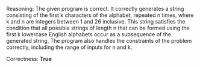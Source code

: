 Reasoning: 
The given program is correct. It correctly generates a string consisting of the first k characters of the alphabet, repeated n times, where k and n are integers between 1 and 26 inclusive. This string satisfies the condition that all possible strings of length n that can be formed using the first k lowercase English alphabets occur as a subsequence of the generated string. The program also handles the constraints of the problem correctly, including the range of inputs for n and k.

Correctness: **True**